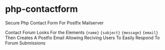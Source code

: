 # php-contactform
Secure Php Contact Form For Postfix Mailserver 

Contact Forum Looks For the Elements 
```{name}```
```{subject}```
```{message}```
```{email} ```
Then Creates A Postfix Email Allowing Reciving Users To Easily Respond To Forum Submissions
